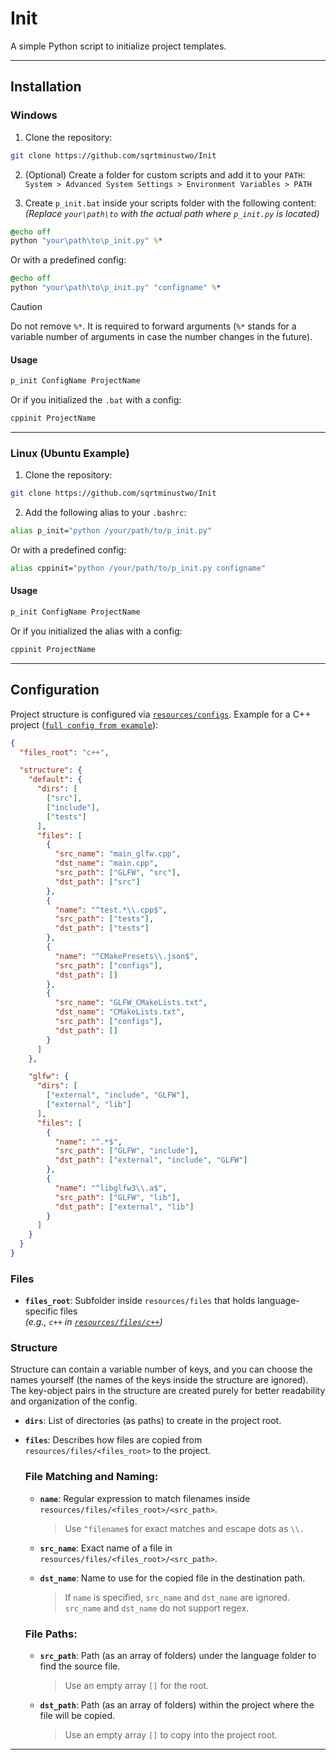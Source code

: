 # Init

A simple Python script to initialize project templates.

---

## Installation

### Windows

1. Clone the repository:
```bash
git clone https://github.com/sqrtminustwo/Init
```

2. (Optional) Create a folder for custom scripts and add it to your `PATH`:  
`System > Advanced System Settings > Environment Variables > PATH`

3. Create `p_init.bat` inside your scripts folder with the following content:  
*(Replace `your\path\to` with the actual path where `p_init.py` is located)*

```bat
@echo off
python "your\path\to\p_init.py" %*
```

Or with a predefined config:
```bat
@echo off
python "your\path\to\p_init.py" "configname" %*
```

> [!CAUTION]
> Do not remove `%*`. It is required to forward arguments (`%*` stands for a variable number of arguments in case the number changes in the future).

#### Usage
```bash
p_init ConfigName ProjectName
```

Or if you initialized the `.bat` with a config:
```bash
cppinit ProjectName
```

---

### Linux (Ubuntu Example)

1. Clone the repository:
```bash
git clone https://github.com/sqrtminustwo/Init
```

2. Add the following alias to your `.bashrc`:
```bash
alias p_init="python /your/path/to/p_init.py"
```

Or with a predefined config:
```bash
alias cppinit="python /your/path/to/p_init.py configname"
```

#### Usage
```bash
p_init ConfigName ProjectName
```

Or if you initialized the alias with a config:
```bash
cppinit ProjectName
```

---

## Configuration

Project structure is configured via [`resources/configs`](resources/configs). Example for a C++ project ([`full config from example`](resources/configs/cpp_opengl_win.json)):

```json
{
  "files_root": "c++",

  "structure": {
    "default": {
      "dirs": [
        ["src"],
        ["include"],
        ["tests"]
      ],
      "files": [
        {
          "src_name": "main_glfw.cpp",
          "dst_name": "main.cpp",
          "src_path": ["GLFW", "src"],
          "dst_path": ["src"]
        },
        {
          "name": "^test.*\\.cpp$",
          "src_path": ["tests"],
          "dst_path": ["tests"]
        },
        {
          "name": "^CMakePresets\\.json$",
          "src_path": ["configs"],
          "dst_path": []
        },
        {
          "src_name": "GLFW_CMakeLists.txt",
          "dst_name": "CMakeLists.txt",
          "src_path": ["configs"],
          "dst_path": []
        }
      ]
    },

    "glfw": {
      "dirs": [
        ["external", "include", "GLFW"],
        ["external", "lib"]
      ],
      "files": [
        {
          "name": "^.*$",
          "src_path": ["GLFW", "include"],
          "dst_path": ["external", "include", "GLFW"]
        },
        {
          "name": "^libglfw3\\.a$",
          "src_path": ["GLFW", "lib"],
          "dst_path": ["external", "lib"]
        }
      ]
    }
  }
}
```

### Files

- **`files_root`**: Subfolder inside `resources/files` that holds language-specific files  
  _(e.g., `c++` in [`resources/files/c++`](resources/files/c++))_

### Structure

Structure can contain a variable number of keys, and you can choose the names yourself (the names of the keys inside the structure are ignored). The key-object pairs in the structure are created purely for better readability and organization of the config.

- **`dirs`**: List of directories (as paths) to create in the project root.

- **`files`**: Describes how files are copied from `resources/files/<files_root>` to the project.

  ### File Matching and Naming:
  - **`name`**: Regular expression to match filenames inside `resources/files/<files_root>/<src_path>`.  
    > Use `^filename$` for exact matches and escape dots as `\\.`

  - **`src_name`**: Exact name of a file in `resources/files/<files_root>/<src_path>`.  
  - **`dst_name`**: Name to use for the copied file in the destination path.  
    > If `name` is specified, `src_name` and `dst_name` are ignored.  
    > `src_name` and `dst_name` do not support regex.

  ### File Paths:
  - **`src_path`**: Path (as an array of folders) under the language folder to find the source file.  
    > Use an empty array `[]` for the root.

  - **`dst_path`**: Path (as an array of folders) within the project where the file will be copied.  
    > Use an empty array `[]` to copy into the project root.

---
